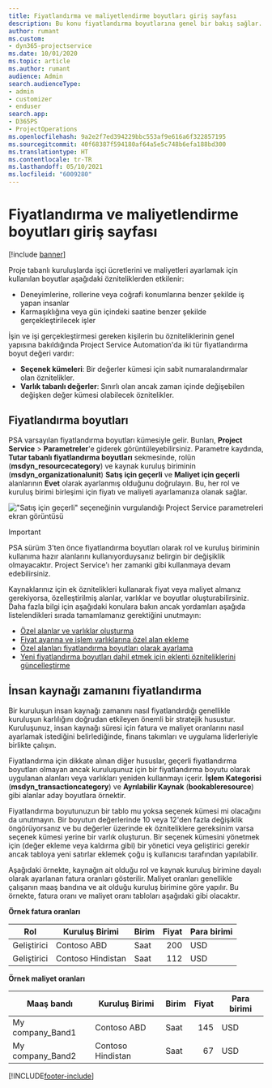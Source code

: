 ```yaml
---
title: Fiyatlandırma ve maliyetlendirme boyutları giriş sayfası
description: Bu konu fiyatlandırma boyutlarına genel bir bakış sağlar.
author: rumant
ms.custom:
- dyn365-projectservice
ms.date: 10/01/2020
ms.topic: article
ms.author: rumant
audience: Admin
search.audienceType:
- admin
- customizer
- enduser
search.app:
- D365PS
- ProjectOperations
ms.openlocfilehash: 9a2e2f7ed394229bbc553af9e616a6f322857195
ms.sourcegitcommit: 40f68387f594180af64a5e5c748b6efa188bd300
ms.translationtype: HT
ms.contentlocale: tr-TR
ms.lasthandoff: 05/10/2021
ms.locfileid: "6009280"
---
```

# <a name="pricing-and-costing-dimensions-home-page"></a>Fiyatlandırma ve maliyetlendirme boyutları giriş sayfası

[!include [banner](../includes/psa-now-project-operations.md)]

Proje tabanlı kuruluşlarda işçi ücretlerini ve maliyetleri ayarlamak için kullanılan boyutlar aşağıdaki özniteliklerden etkilenir:

- Deneyimlerine, rollerine veya coğrafi konumlarına benzer şekilde iş yapan insanlar
- Karmaşıklığına veya gün içindeki saatine benzer şekilde gerçekleştirilecek işler

İşin ve işi gerçekleştirmesi gereken kişilerin bu özniteliklerinin genel yapısına bakıldığında Project Service Automation'da iki tür fiyatlandırma boyut değeri vardır: 

- **Seçenek kümeleri**: Bir değerler kümesi için sabit numaralandırmalar olan öznitelikler.
- **Varlık tabanlı değerler**: Sınırlı olan ancak zaman içinde değişebilen değişken değer kümesi olabilecek öznitelikler.

## <a name="pricing-dimensions"></a>Fiyatlandırma boyutları

PSA varsayılan fiyatlandırma boyutları kümesiyle gelir. Bunları, **Project Service** > **Parametreler**'e giderek görüntüleyebilirsiniz. Parametre kaydında, **Tutar tabanlı fiyatlandırma boyutları** sekmesinde, rolün (**msdyn_resourcecategory**) ve kaynak kuruluş biriminin (**msdyn_organizationalunit**) **Satış için geçerli** ve **Maliyet için geçerli** alanlarının **Evet** olarak ayarlanmış olduğunu doğrulayın. Bu, her rol ve kuruluş birimi birleşimi için fiyatı ve maliyeti ayarlamanıza olanak sağlar.

!["Satış için geçerli" seçeneğinin vurgulandığı Project Service parametreleri ekran görüntüsü](media/PS-OOB-parameters.png)

> [!IMPORTANT]
> PSA sürüm 3'ten önce fiyatlandırma boyutları olarak rol ve kuruluş biriminin kullanıma hazır alanlarını kullanıyorduysanız belirgin bir değişiklik olmayacaktır. Project Service'ı her zamanki gibi kullanmaya devam edebilirsiniz. 

Kaynaklarınız için ek öznitelikleri kullanarak fiyat veya maliyet almanız gerekiyorsa, özelleştirilmiş alanlar, varlıklar ve boyutlar oluşturabilirsiniz. Daha fazla bilgi için aşağıdaki konulara bakın ancak yordamları aşağıda listelendikleri sırada tamamlamanız gerektiğini unutmayın:

- [Özel alanlar ve varlıklar oluşturma](create-custom-fields-entities.md)
- [Fiyat ayarına ve işlem varlıklarına özel alan ekleme](field-references.md)
- [Özel alanları fiyatlandırma boyutları olarak ayarlama ](set-up-pricing-dimensions.md)
- [Yeni fiyatlandırma boyutları dahil etmek için eklenti özniteliklerini güncelleştirme](update-plug-in-attributes.md)

## <a name="pricing-human-resource-time"></a>İnsan kaynağı zamanını fiyatlandırma
Bir kuruluşun insan kaynağı zamanını nasıl fiyatlandırdığı genellikle kuruluşun karlılığını doğrudan etkileyen önemli bir stratejik husustur. Kuruluşunuz, insan kaynağı süresi için fatura ve maliyet oranlarını nasıl ayarlamak istediğini belirlediğinde, finans takımları ve uygulama liderleriyle birlikte çalışın.

Fiyatlandırma için dikkate alınan diğer hususlar, geçerli fiyatlandırma boyutları olmayan ancak kuruluşunuz için bir fiyatlandırma boyutu olarak uygulanan alanları veya varlıkları yeniden kullanmayı içerir. **İşlem Kategorisi** (**msdyn_transactioncategory**) ve **Ayrılabilir Kaynak** (**bookableresource**) gibi alanlar aday boyutlara örnektir. 

Fiyatlandırma boyutunuzun bir tablo mu yoksa seçenek kümesi mi olacağını da unutmayın. Bir boyutun değerlerinde 10 veya 12'den fazla değişiklik öngörüyorsanız ve bu değerler üzerinde ek özniteliklere gereksinim varsa seçenek kümesi yerine bir varlık oluşturun. Bir seçenek kümesini yönetmek için (değer ekleme veya kaldırma gibi) bir yönetici veya geliştirici gerekir ancak tabloya yeni satırlar eklemek çoğu iş kullanıcısı tarafından yapılabilir.

Aşağıdaki örnekte, kaynağın ait olduğu rol ve kaynak kuruluş birimine dayalı olarak ayarlanan fatura oranları gösterilir. Maliyet oranları genellikle çalışanın maaş bandına ve ait olduğu kuruluş birimine göre yapılır. Bu örnekte, fatura oranı ve maliyet oranı tabloları aşağıdaki gibi olacaktır.

**Örnek fatura oranları**

| Rol        | Kuruluş Birimi    |Birim      |Fiyat      |Para birimi  |
| ------------|-------------|----------|----------:|----------|
| Geliştirici   | Contoso ABD  |Saat | 200|USD     |
| Geliştirici   | Contoso Hindistan |Saat|   112|USD     |


**Örnek maliyet oranları**

| Maaş bandı     | Kuruluş Birimi    |Birim      |Fiyat      |Para birimi  |
| ----------------|-------------|----------|----------:|----------|
| My company_Band1 | Contoso ABD  |Saat | 145|USD     |
| My company_Band2 | Contoso Hindistan |Saat|   67|USD     |


[!INCLUDE[footer-include](../includes/footer-banner.md)]
